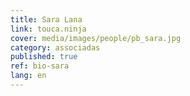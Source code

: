 ```yaml
---
title: Sara Lana
link: touca.ninja
cover: media/images/people/pb_sara.jpg
category: associadas
published: true
ref: bio-sara
lang: en
---
```

